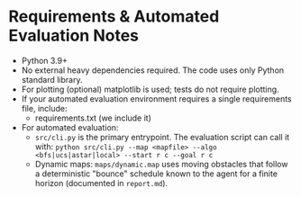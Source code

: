# Requirements & Automated Evaluation Notes

- Python 3.9+
- No external heavy dependencies required. The code uses only Python standard library.
- For plotting (optional) matplotlib is used; tests do not require plotting.
- If your automated evaluation environment requires a single requirements file, include:
  - requirements.txt (we include it)
- For automated evaluation:
  - `src/cli.py` is the primary entrypoint. The evaluation script can call it with:
    `python src/cli.py --map <mapfile> --algo <bfs|ucs|astar|local> --start r c --goal r c`
  - Dynamic maps: `maps/dynamic.map` uses moving obstacles that follow a deterministic "bounce" schedule
    known to the agent for a finite horizon (documented in `report.md`).
